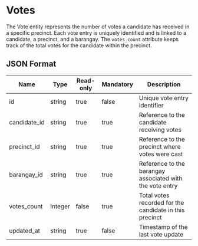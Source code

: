 # Votes

The Vote entity represents the number of votes a candidate has received in a specific precinct. Each vote entry is uniquely identified and is linked to a candidate, a precinct, and a barangay. The `votes_count` attribute keeps track of the total votes for the candidate within the precinct.

## JSON Format

| Name         | Type    | Read-only | Mandatory | Description                                              |
| ------------ | ------- | --------- | --------- | -------------------------------------------------------- |
| id           | string  | true      | false     | Unique vote entry identifier                             |
| candidate_id | string  | true      | true      | Reference to the candidate receiving votes               |
| precinct_id  | string  | true      | true      | Reference to the precinct where votes were cast          |
| barangay_id  | string  | true      | true      | Reference to the barangay associated with the vote entry |
| votes_count  | integer | false     | true      | Total votes recorded for the candidate in this precinct  |
| updated_at   | string  | true      | false     | Timestamp of the last vote update                        |
